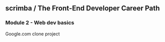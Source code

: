 ## scrimba / The Front-End Developer Career Path

### Module 2 - Web dev basics

Google.com clone project
